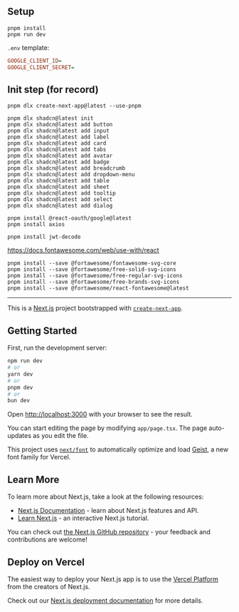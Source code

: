
## Setup

```
pnpm install
pnpm run dev
```

`.env` template:

```ini
GOOGLE_CLIENT_ID=
GOOGLE_CLIENT_SECRET=
```

## Init step (for record)

```
pnpm dlx create-next-app@latest --use-pnpm

pnpm dlx shadcn@latest init
pnpm dlx shadcn@latest add button
pnpm dlx shadcn@latest add input
pnpm dlx shadcn@latest add label
pnpm dlx shadcn@latest add card
pnpm dlx shadcn@latest add tabs
pnpm dlx shadcn@latest add avatar
pnpm dlx shadcn@latest add badge
pnpm dlx shadcn@latest add breadcrumb
pnpm dlx shadcn@latest add dropdown-menu
pnpm dlx shadcn@latest add table
pnpm dlx shadcn@latest add sheet
pnpm dlx shadcn@latest add tooltip
pnpm dlx shadcn@latest add select
pnpm dlx shadcn@latest add dialog

pnpm install @react-oauth/google@latest
pnpm install axios

pnpm install jwt-decode
```

https://docs.fontawesome.com/web/use-with/react

```
pnpm install --save @fortawesome/fontawesome-svg-core
pnpm install --save @fortawesome/free-solid-svg-icons
pnpm install --save @fortawesome/free-regular-svg-icons
pnpm install --save @fortawesome/free-brands-svg-icons
pnpm install --save @fortawesome/react-fontawesome@latest
```

___

This is a [Next.js](https://nextjs.org) project bootstrapped with [`create-next-app`](https://nextjs.org/docs/app/api-reference/cli/create-next-app).

## Getting Started

First, run the development server:

```bash
npm run dev
# or
yarn dev
# or
pnpm dev
# or
bun dev
```

Open [http://localhost:3000](http://localhost:3000) with your browser to see the result.

You can start editing the page by modifying `app/page.tsx`. The page auto-updates as you edit the file.

This project uses [`next/font`](https://nextjs.org/docs/app/building-your-application/optimizing/fonts) to automatically optimize and load [Geist](https://vercel.com/font), a new font family for Vercel.

## Learn More

To learn more about Next.js, take a look at the following resources:

- [Next.js Documentation](https://nextjs.org/docs) - learn about Next.js features and API.
- [Learn Next.js](https://nextjs.org/learn) - an interactive Next.js tutorial.

You can check out [the Next.js GitHub repository](https://github.com/vercel/next.js) - your feedback and contributions are welcome!

## Deploy on Vercel

The easiest way to deploy your Next.js app is to use the [Vercel Platform](https://vercel.com/new?utm_medium=default-template&filter=next.js&utm_source=create-next-app&utm_campaign=create-next-app-readme) from the creators of Next.js.

Check out our [Next.js deployment documentation](https://nextjs.org/docs/app/building-your-application/deploying) for more details.
